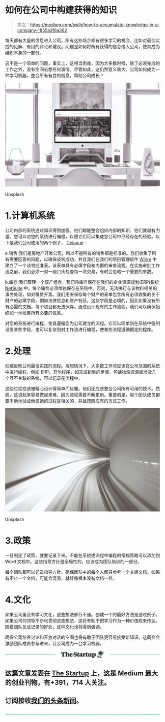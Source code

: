 # 如何在公司中构建获得的知识

> 原文：<https://medium.com/swlh/how-to-accumulate-knowledge-in-a-company-1855a3f6a362>

每天都有大量的信息进入公司。所有这些场合都有很多学习的机会，比如对最佳实践的见解、有用的评论和建议。问题是如何将所有获得的信息带入公司，使其成为组织本身的一部分。

这不是一个简单的问题，事实上，这相当困难，因为大多数时候，除了必须完成的工作之外，没有空间去想任何事情。尽管如此，这仍然意义重大。公司如何成为一种学习机器，整合所有有益的信息，帮助公司成长？

![](img/0dfb0e3487e0b63cb5032fd133fb6b77.png)

Unsplash

# 1.计算机系统

公司内部的系统通过知识得到加强。他们越能整合组织内部的知识，他们就越有力量。您可以对您的系统进行编程，以便它们可以集成您公司中已经存在的经验。以下是我们公司使用的两个例子， [Celaque](http://www.celaque.net) :

a.销售:我们是房地产开发公司，所以不是所有的销售都是标准的。我们收集了所有需要回答的问题，以确保谈判成功，并且我们在我们的项目管理软件 [Wrike](http://www.wrike.com) 中建立了一个谈判批准表。该表单具有必填字段和内置的审查流程。在实施审批工作流之前，我们必须一对一地口头检查每一项交易，有时会忽略一个重要的参数。

b.库存:我们管理一个资产组合，我们将库存保存在我们的企业资源规划(ERP)系统 [NetSuite](http://www.netsuite.com/portal/home.shtml) 中。每个属性必须单独保存在系统中。否则，无法执行与该物料相关的事务处理，如对租赁开票。我们用来保存每个财产的表单包含所有必须收集的关于财产的必填字段，例如法律信息和财产特征。这些字段是必填的，因此如果没有所有必需的文档，每个项目都无法保存。通过设计现有的工作流程，我们可以确保始终如一地收集所有必要的信息。

对您的系统进行编程，使其遵循您为公司建立的流程。它可以简单到在系统中强制设置某些字段，也可以复杂到对工作流进行编程，使某些流程遵循既定的程序。

# 2.处理

创建反映公司最佳实践的流程。理想情况下，大多数工作流应该在公司范围的系统中进行编程，例如 ERP。其他程序，如完成销售的步骤，包括物理资源或涉及几个互不关联的系统，可以记录在流程中。

这些过程应该被精心设计得简单而优雅。他们还应该整合公司所有可用的技术。然而，这说起来容易做起来难，因为流程需要不断更新。重要的是，每个团队成员都要不断地验证他或她的过程是相关的，并且按照应有的方式工作。

![](img/8c6707877e376ecf97aa7f9af5f1e491.png)

Unsplash

# 3.政策

一旦制定了政策，就要记录下来。不能在系统或流程中编程的常规策略可以添加到 Word 文档中。这些指导方针是全局性的，应该成为团队培训的一部分。

每个团队都可以记录指导方针。确保团队中的每个人都只参考一个关键文档。如果有不止一个文档，可能会混淆，就好像根本没有文档一样。

# 4.文化

如果公司里没有学习文化，这些想法都行不通。创建一个的最好方法是通过例子。如果公司的领导不断地贯彻这些想法，这将有助于把学习作为一种价值观来传达。随着团队见证记录的好处，这种文化也将得到强调。

确保公司培养讨论和开放对话的空间也将有助于团队更容易接受新知识。这同样会激励团队成员参与进来，让公司成为一台学习机器。

[![](img/308a8d84fb9b2fab43d66c117fcc4bb4.png)](https://medium.com/swlh)

## 这篇文章发表在 [The Startup](https://medium.com/swlh) 上，这是 Medium 最大的创业刊物，有+391，714 人关注。

## 订阅接收[我们的头条新闻](http://growthsupply.com/the-startup-newsletter/)。

[![](img/b0164736ea17a63403e660de5dedf91a.png)](https://medium.com/swlh)